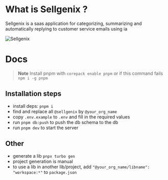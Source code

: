 What is Sellgenix ?
===================

Sellgenix is a saas application for categorizing, summarizing and automatically replying to customer service emails using ia

![Sellgenix](https://cdn.discordapp.com/attachments/644573097361670154/1262379247905804358/Sellgenix.png?ex=669661ca&is=6695104a&hm=a0a04e4f0caf4094d6102bf8668192d0ec102568da90512f0217cff17f68ecc0&)

# Docs

> **Note**
> Install pnpm with `corepack enable pnpm` or if this command fails `npm i -g pnpm`

## Installation steps

- install deps: `pnpm i`
- find and replace all `@sellgenix` by `@your_org_name`
- copy `.env.example` to `.env` and fill in the required values
- run `pnpm db:push` to push the db schema to the db
- run `pnpm dev` to start the server

## Other

- generate a lib `pnpx turbo gen`
- project generation is manual
- to use a lib in another lib/project, add `"@your_org_name/libname": "workspace:*"` to `package.json`
